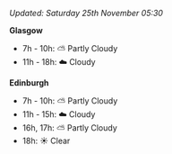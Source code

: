 *Updated: Saturday 25th November 05:30*

**Glasgow**

* 7h - 10h: :partly_sunny: Partly Cloudy
* 11h - 18h: :cloud: Cloudy

**Edinburgh**

* 7h - 10h: :partly_sunny: Partly Cloudy
* 11h - 15h: :cloud: Cloudy
* 16h, 17h: :partly_sunny: Partly Cloudy
* 18h: :sunny: Clear
